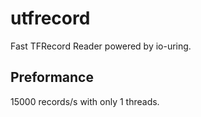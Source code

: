 # utfrecord

Fast TFRecord Reader powered by io-uring. 

## Preformance

15000 records/s with only 1 threads.
